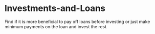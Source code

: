 # Investments-and-Loans
Find if it is more beneficial to pay off loans before investing or just make minimum payments on the loan and invest the rest.
